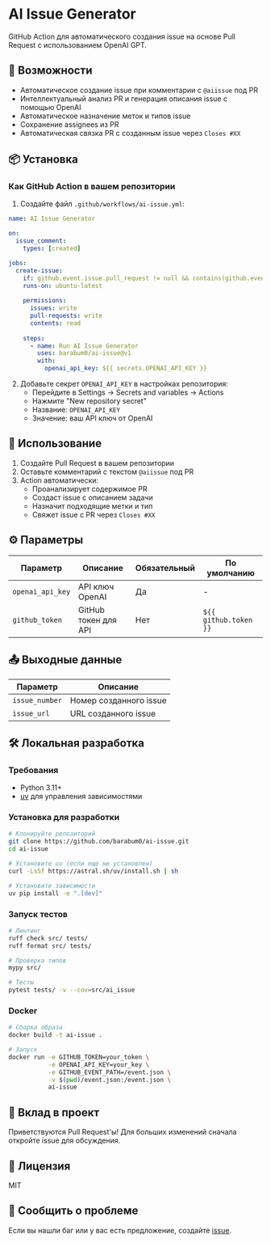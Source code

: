 # AI Issue Generator

GitHub Action для автоматического создания issue на основе Pull Request с использованием OpenAI GPT.

## 🚀 Возможности

- Автоматическое создание issue при комментарии с `@aiissue` под PR
- Интеллектуальный анализ PR и генерация описания issue с помощью OpenAI
- Автоматическое назначение меток и типов issue
- Сохранение assignees из PR
- Автоматическая связка PR с созданным issue через `Closes #XX`

## 📦 Установка

### Как GitHub Action в вашем репозитории

1. Создайте файл `.github/workflows/ai-issue.yml`:

```yaml
name: AI Issue Generator

on:
  issue_comment:
    types: [created]

jobs:
  create-issue:
    if: github.event.issue.pull_request != null && contains(github.event.comment.body, '@aiissue')
    runs-on: ubuntu-latest
    
    permissions:
      issues: write
      pull-requests: write
      contents: read
    
    steps:
      - name: Run AI Issue Generator
        uses: barabum0/ai-issue@v1
        with:
          openai_api_key: ${{ secrets.OPENAI_API_KEY }}
```

2. Добавьте секрет `OPENAI_API_KEY` в настройках репозитория:
   - Перейдите в Settings → Secrets and variables → Actions
   - Нажмите "New repository secret"
   - Название: `OPENAI_API_KEY`
   - Значение: ваш API ключ от OpenAI

## 🎯 Использование

1. Создайте Pull Request в вашем репозитории
2. Оставьте комментарий с текстом `@aiissue` под PR
3. Action автоматически:
   - Проанализирует содержимое PR
   - Создаст issue с описанием задачи
   - Назначит подходящие метки и тип
   - Свяжет issue с PR через `Closes #XX`

## ⚙️ Параметры

| Параметр | Описание | Обязательный | По умолчанию |
|----------|----------|--------------|--------------|
| `openai_api_key` | API ключ OpenAI | Да | - |
| `github_token` | GitHub токен для API | Нет | `${{ github.token }}` |

## 📤 Выходные данные

| Параметр | Описание |
|----------|----------|
| `issue_number` | Номер созданного issue |
| `issue_url` | URL созданного issue |

## 🛠️ Локальная разработка

### Требования

- Python 3.11+
- [uv](https://github.com/astral-sh/uv) для управления зависимостями

### Установка для разработки

```bash
# Клонируйте репозиторий
git clone https://github.com/barabum0/ai-issue.git
cd ai-issue

# Установите uv (если еще не установлен)
curl -LsSf https://astral.sh/uv/install.sh | sh

# Установите зависимости
uv pip install -e ".[dev]"
```

### Запуск тестов

```bash
# Линтинг
ruff check src/ tests/
ruff format src/ tests/

# Проверка типов
mypy src/

# Тесты
pytest tests/ -v --cov=src/ai_issue
```

### Docker

```bash
# Сборка образа
docker build -t ai-issue .

# Запуск
docker run -e GITHUB_TOKEN=your_token \
           -e OPENAI_API_KEY=your_key \
           -e GITHUB_EVENT_PATH=/event.json \
           -v $(pwd)/event.json:/event.json \
           ai-issue
```

## 🤝 Вклад в проект

Приветствуются Pull Request'ы! Для больших изменений сначала откройте issue для обсуждения.

## 📄 Лицензия

MIT

## 🐛 Сообщить о проблеме

Если вы нашли баг или у вас есть предложение, создайте [issue](https://github.com/barabum0/ai-issue/issues).